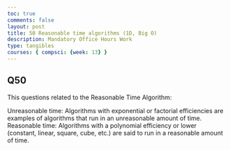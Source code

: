 ```yaml
---
toc: true
comments: false
layout: post
title: 50 Reasonable time algorithms (1D, Big O)
description: Mandatory Office Hours Work
type: tangibles
courses: { compsci: {week: 13} }
---
```


## Q50

This questions related to the Reasonable Time Algorithm:

Unreasonable time: Algorithms with exponential or factorial efficiencies are examples of algorithms that run in an unreasonable amount of time. Reasonable time: Algorithms with a polynomial efficiency or lower (constant, linear, square, cube, etc.) are said to run in a reasonable amount of time.